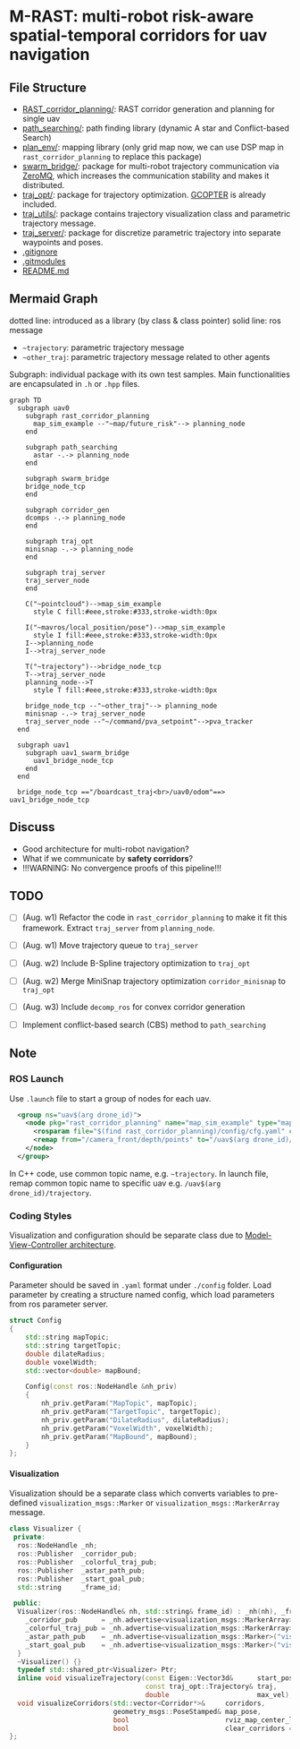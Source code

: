 # M-RAST: multi-robot risk-aware spatial-temporal corridors for uav navigation


## File Structure

* [RAST_corridor_planning/](./RAST_corridor_planning): RAST corridor generation and planning for single uav
* [path_searching/](./path_searching): path finding library (dynamic A star and Conflict-based Search)
* [plan_env/](./plan_env): mapping library (only grid map now, we can use DSP map in `rast_corridor_planning` to replace this package)
* [swarm_bridge/](./swarm_bridge): package for multi-robot trajectory communication via [ZeroMQ](https://zeromq.org/), which increases the communication stability and makes it distributed.
* [traj_opt/](./traj_opt): package for trajectory optimization. [GCOPTER](https://github.com/ZJU-FAST-Lab/GCOPTER) is already included. 
* [traj_utils/](./traj_utils): package contains trajectory visualization class and parametric trajectory message.
* [traj_server/](./traj_server): package for discretize parametric trajectory into separate waypoints and poses. 
* [.gitignore](./.gitignore)
* [.gitmodules](./.gitmodules)
* [README.md](./README.md)

## Mermaid Graph

dotted line: introduced as a library (by class & class pointer)
solid line: ros message

- `~trajectory`: parametric trajectory message
- `~other_traj`: parametric trajectory message related to other agents

Subgraph: individual package with its own test samples. Main functionalities are encapsulated in `.h` or `.hpp` files.

```mermaid
graph TD
  subgraph uav0
    subgraph rast_corridor_planning
      map_sim_example --"~map/future_risk"--> planning_node
    end

    subgraph path_searching
      astar -.-> planning_node
    end

    subgraph swarm_bridge
    bridge_node_tcp 
    end

    subgraph corridor_gen
    dcomps -.-> planning_node
    end

    subgraph traj_opt
    minisnap -.-> planning_node
    end
    
    subgraph traj_server
    traj_server_node
    end

    C("~pointcloud")-->map_sim_example
      style C fill:#eee,stroke:#333,stroke-width:0px
    
    I("~mavros/local_position/pose")-->map_sim_example
      style I fill:#eee,stroke:#333,stroke-width:0px
    I-->planning_node
    I-->traj_server_node

    T("~trajectory")-->bridge_node_tcp
    T-->traj_server_node
    planning_node-->T
      style T fill:#eee,stroke:#333,stroke-width:0px

    bridge_node_tcp --"~other_traj"--> planning_node
    minisnap -.-> traj_server_node
    traj_server_node --"~/command/pva_setpoint"-->pva_tracker
  end

  subgraph uav1
    subgraph uav1_swarm_bridge
      uav1_bridge_node_tcp
    end
  end

  bridge_node_tcp =="/boardcast_traj<br>/uav0/odom"==> uav1_bridge_node_tcp
```

<!-- No commit, only discuss in zoom meeting -->
## Discuss
- Good architecture for multi-robot navigation?
- What if we communicate by **safety corridors**?
- !!!WARNING: No convergence proofs of this pipeline!!!

## TODO
- [ ] (Aug. w1) Refactor the code in `rast_corridor_planning` to make it fit this framework. Extract `traj_server` from `planning_node`.
- [ ] (Aug. w1) Move trajectory queue to `traj_server`
- [ ] (Aug. w2) Include B-Spline trajectory optimization to `traj_opt` 
- [ ] (Aug. w2) Merge MiniSnap trajectory optimization `corridor_minisnap` to `traj_opt`
- [ ] (Aug. w3) Include `decomp_ros` for convex corridor generation
- [ ] Implement conflict-based search (CBS) method to `path_searching`


## Note

### ROS Launch
Use `.launch` file to start a group of nodes for each uav.
```xml
  <group ns="uav$(arg drone_id)">
    <node pkg="rast_corridor_planning" name="map_sim_example" type="map_sim_example" output="screen">
      <rosparam file="$(find rast_corridor_planning)/config/cfg.yaml" command="load" />
      <remap from="/camera_front/depth/points" to="/uav$(arg drone_id)/pcl_render_node/cloud" />
    </node>
  </group>
``` 

In C++ code, use common topic name, e.g. `~trajectory`. In launch file, remap common topic name to specific uav e.g. `/uav$(arg drone_id)/trajectory`.

### Coding Styles
Visualization and configuration should be separate class due to [Model-View-Controller architecture](https://en.wikipedia.org/wiki/Model%E2%80%93view%E2%80%93controller).

#### Configuration

Parameter should be saved in `.yaml` format under `./config` folder.
Load parameter by creating a structure named config, which load parameters from ros parameter server.
```c++
struct Config
{
    std::string mapTopic;
    std::string targetTopic;
    double dilateRadius;
    double voxelWidth;
    std::vector<double> mapBound;

    Config(const ros::NodeHandle &nh_priv)
    {
        nh_priv.getParam("MapTopic", mapTopic);
        nh_priv.getParam("TargetTopic", targetTopic);
        nh_priv.getParam("DilateRadius", dilateRadius);
        nh_priv.getParam("VoxelWidth", voxelWidth);
        nh_priv.getParam("MapBound", mapBound);
    }
};
```

#### Visualization

Visualization should be a separate class which converts variables to pre-defined `visualization_msgs::Marker` or `visualization_msgs::MarkerArray` message.
```c++
class Visualizer {
 private:
  ros::NodeHandle _nh;
  ros::Publisher  _corridor_pub;
  ros::Publisher  _colorful_traj_pub;
  ros::Publisher  _astar_path_pub;
  ros::Publisher  _start_goal_pub;
  std::string     _frame_id;

 public:
  Visualizer(ros::NodeHandle& nh, std::string& frame_id) : _nh(nh), _frame_id(frame_id) {
    _corridor_pub      = _nh.advertise<visualization_msgs::MarkerArray>("vis_corridor", 1);
    _colorful_traj_pub = _nh.advertise<visualization_msgs::MarkerArray>("vis_color_traj", 1);
    _astar_path_pub    = _nh.advertise<visualization_msgs::Marker>("vis_astar_path", 1);
    _start_goal_pub    = _nh.advertise<visualization_msgs::Marker>("vis_start_goal", 1);
  }
  ~Visualizer() {}
  typedef std::shared_ptr<Visualizer> Ptr;
  inline void visualizeTrajectory(const Eigen::Vector3d&      start_pos,
                                  const traj_opt::Trajectory& traj,
                                  double                      max_vel);
  void visualizeCorridors(std::vector<Corridor*>&     corridors,
                          geometry_msgs::PoseStamped& map_pose,
                          bool                        rviz_map_center_locked,
                          bool                        clear_corridors = false);
};
```
